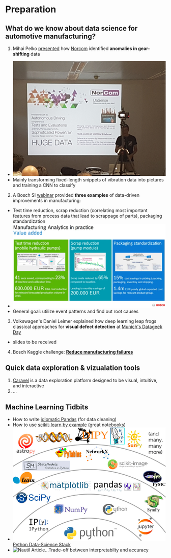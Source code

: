 # Preparation
## What do we know about data science for automotive manufacturing?
1. Mihai Pelko [presented](https://www.eventbrite.com/e/munich-meetup-deep-dive-into-tensorflow-tickets-26422317864) how [Norcom](http://www.norcom.de/en) identified **anomalies in gear-shifting** data
 * ![Norcom intro](https://raw.githubusercontent.com/ahirner/smart-factory-audi/master/aux-info/norcom.jpg)
 * Mainly transforming fixed-length snippets of vibration data into pictures and training a CNN to classify
2. A Bosch SI [webinar](https://www.bosch-si.com/contact-forms/manufacturing-analytics/download-page.html) provided **three examples** of data-driven improvements in manufacturing:
 * Test time reduction, scrap reduction (correlating most important features from process data that lead to scrappage of parts), packaging standardization
 * ![screenshot Bosch SI](https://raw.githubusercontent.com/ahirner/smart-factory-audi/master/aux-info/bosch-si.png)
 * General goal: utilize event patterns and find out root causes
3. Volkswagen's Daniel Leimer explained how deep learning leap frogs classical approaches for **visual defect detection** at [Munich's Datageek Day](http://munich-datageeks.de/dadada/)
 * slides to be received
4. Bosch Kaggle challenge: [**Reduce manufacturing failures**](https://www.kaggle.com/c/bosch-production-line-performance)

## Quick data exploration & vizualation tools
1. [Caravel](https://github.com/airbnb/caravel) is a data exploration platform designed to be visual, intuitive, and interactive
2. ...

## Machine Learning Tidbits
* How to write [idiomatic Pandas](http://tomaugspurger.github.io/modern-5-tidy.html) (for data cleaning)
* How to use [scikit-learn by example](https://github.com/jakevdp/PythonDataScienceHandbook) (great notebooks)
* ![pic](https://raw.githubusercontent.com/ahirner/smart-factory-audi/master/aux-info/Vanderplas_Python_Stack.png)[Python Data-Science Stack](https://speakerdeck.com/jakevdp/pythons-data-science-stack-jsm-2016)
* ![Nautil Article](http://static.nautil.us/10301_b1f130b49d0fcfa2348098ee4467452f.png)...Trade-off between interpretabilty and accuracy
